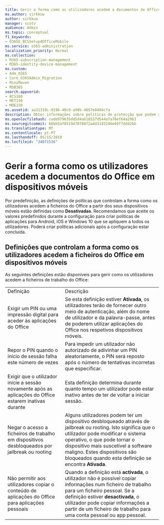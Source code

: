 ```yaml
---
title: Gerir a forma como os utilizadores acedem a documentos do Office em dispositivos móveis
ms.author: sirkkuw
author: sirkkuw
manager: scotv
audience: Admin
ms.topic: conceptual
f1_keywords:
- O365E_BCSSetup4OfficeMobile
ms.service: o365-administration
localization_priority: Normal
ms.collection:
- M365-subscription-management
- M365-identity-device-management
ms.custom:
- Adm_O365
- Core_O365Admin_Migration
- MiniMaven
- MSB365
search.appverid:
- BCS160
- MET150
- MOE150
ms.assetid: aa31319c-9196-48c9-a90b-4057e0494c7a
description: Obter informações sobre políticas de protecção que podem ajudar acesso seguro para aplicações do Office a partir de dispositivos móveis.
ms.openlocfilehash: cade979635dd5d4a618537d544a7a76ef64a2963
ms.sourcegitcommit: 66bb5af851947078872a4d31d3246e69f7dd42bb
ms.translationtype: MT
ms.contentlocale: pt-PT
ms.lasthandoff: 05/15/2019
ms.locfileid: "34071536"
---
```

# <a name="manage-how-users-access-office-documents-on-mobile-devices"></a>Gerir a forma como os utilizadores acedem a documentos do Office em dispositivos móveis

 Por predefinição, as definições de políticas que controlam a forma como os utilizadores acedem a ficheiros do Office a partir dos seus dispositivos móveis estão definidas como **Desativadas**. Recomendamos que aceite os valores predefinidos durante a configuração para criar políticas de aplicações para Android, iOS e Windows 10 que se apliquem a todos os utilizadores. Poderá criar políticas adicionais após a configuração estar concluída. 
  
## <a name="settings-that-control-how-users-access-office-files-on-mobile-devices"></a>Definições que controlam a forma como os utilizadores acedem a ficheiros do Office em dispositivos móveis

As seguintes definições estão disponíveis para gerir como os utilizadores acedem a ficheiros de trabalho do Office:
  
|||
|:-----|:-----|
|Definição  <br/> |Descrição  <br/> |
|Exigir um PIN ou uma impressão digital para aceder às aplicações do Office  <br/> |Se esta definição estiver **Ativada**, os utilizadores terão de fornecer outro meio de autenticação, além do nome de utilizador e da palavra-passe, antes de poderem utilizar aplicações do Office nos respetivos dispositivos móveis.  <br/> |
|Repor o PIN quando o início de sessão falha este número de vezes  <br/> |Para impedir um utilizador não autorizado de adivinhar um PIN aleatoriamente, o PIN será reposto após o número de tentativas incorretas que especificar.  <br/> |
|Exigir que o utilizador inicie a sessão novamente após as aplicações do Office estarem inativas durante  <br/> |Esta definição determina durante quanto tempo um utilizador pode estar inativo antes de ter de voltar a iniciar sessão.  <br/> |
|Negar o acesso a ficheiros de trabalho em dispositivos desbloqueados por jailbreak ou rooting  <br/> |Alguns utilizadores podem ter um dispositivo desbloqueado através de jailbreak ou rooting. Isto significa que o utilizador pode modificar o sistema operativo, o que pode tornar o dispositivo mais suscetível a software maligno. Estes dispositivos são bloqueados quando esta definição se encontra **Ativada**.  <br/> |
|Não permitir aos utilizadores copiar o conteúdo de aplicações do Office para aplicações pessoais  <br/> |Quando a definição está **activada**, o utilizador não é possível copiar informações num ficheiro de trabalho para um ficheiro pessoal. Se a definição estiver **desactivada**, o utilizador pode copiar informações a partir de um ficheiro de trabalho para uma conta pessoal ou app pessoal.  <br/> |
   

